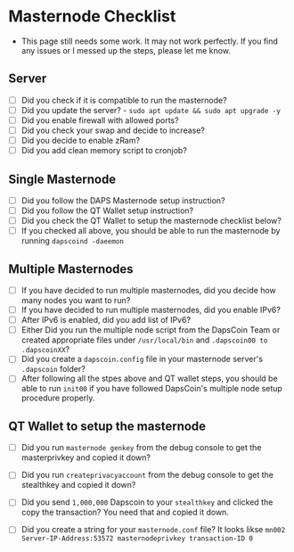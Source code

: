 # Masternode Checklist
  * This page still needs some work.  It may not work perfectly.  If you find any issues or I messed up the steps, please let me know.

## Server
  * [ ] Did you check if it is compatible to run the masternode?
  * [ ] Did you update the server? - `sudo apt update && sudo apt upgrade -y`
  * [ ] Did you enable firewall with allowed ports?
  * [ ] Did you check your swap and decide to increase?
  * [ ] Did you decide to enable zRam?
  * [ ] Did you add clean memory script to cronjob?

## Single Masternode
  * [ ] Did you follow the DAPS Masternode setup instruction?
  * [ ] Did you follow the QT Wallet setup instruction?
  * [ ] Did you check the QT Wallet to setup the masternode checklist below?
  * [ ] If you checked all above, you should be able to run the masternode by running `dapscoind -daeemon`

## Multiple Masternodes
  * [ ] If you have decided to run multiple masternodes, did you decide how many nodes you want to run?
  * [ ] If you have decided to run multiple masternodes, did you enable IPv6?
  * [ ] After IPv6 is enabled, did you add list of IPv6?
  * [ ] Either Did you run the multiple node script from the DapsCoin Team or created appropriate files under `/usr/local/bin` and `.dapscoin00 to .dapscoinXX`?
  * [ ] Did you create a `dapscoin.config` file in your masternode server's `.dapscoin` folder?
  * [ ] After following all the stpes above and QT wallet steps, you should be able to run `init00` if you have followed DapsCoin's multiple node setup procedure properly.

## QT Wallet to setup the masternode
  * [ ] Did you run `masternode genkey` from the debug console to get the masterprivkey and copied it down?
  * [ ] Did you run `createprivacyaccount` from the debug console to get the stealthkey and copied it down?
  * [ ] Did you send `1,000,000` Dapscoin to your `stealthkey` and clicked the copy the transaction? You need that and copied it down.
  * [ ] Did you create a string for your `masternode.conf` file? It looks likse `mn002 Server-IP-Address:53572 masternodeprivkey transaction-ID 0`


